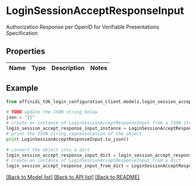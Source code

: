 # LoginSessionAcceptResponseInput

Authorization Response per OpenID for Verifiable Presentations Specification

## Properties

| Name | Type | Description | Notes |
| ---- | ---- | ----------- | ----- |

## Example

```python
from affinidi_tdk_login_configuration_client.models.login_session_accept_response_input import LoginSessionAcceptResponseInput

# TODO update the JSON string below
json = "{}"
# create an instance of LoginSessionAcceptResponseInput from a JSON string
login_session_accept_response_input_instance = LoginSessionAcceptResponseInput.from_json(json)
# print the JSON string representation of the object
print LoginSessionAcceptResponseInput.to_json()

# convert the object into a dict
login_session_accept_response_input_dict = login_session_accept_response_input_instance.to_dict()
# create an instance of LoginSessionAcceptResponseInput from a dict
login_session_accept_response_input_from_dict = LoginSessionAcceptResponseInput.from_dict(login_session_accept_response_input_dict)
```

[[Back to Model list]](../README.md#documentation-for-models) [[Back to API list]](../README.md#documentation-for-api-endpoints) [[Back to README]](../README.md)
